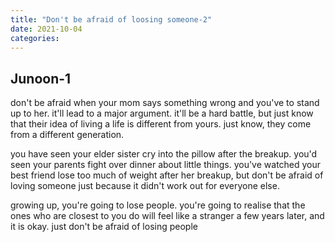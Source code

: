 ```yaml
---
title: "Don't be afraid of loosing someone-2"
date: 2021-10-04
categories:
---
```



## Junoon-1

don't be afraid when your mom says
something wrong and you've to stand
up to her. it'll lead to a major argument.
it'll be a hard battle, but just know that
their idea of living a life is different from
yours. just know, they come from a 
different generation.

you have seen your elder sister cry into the
pillow after the breakup. you'd seen your
parents fight over dinner about little things.
you've watched your best friend lose too
much of weight after her breakup, but don't
be afraid of loving someone just because it
didn't work out for everyone else.

growing up, you're going to lose people.
you're going to realise that the ones who
are closest to you do will feel like a
stranger a few years later, and it is okay.
just don't be afraid of losing people
